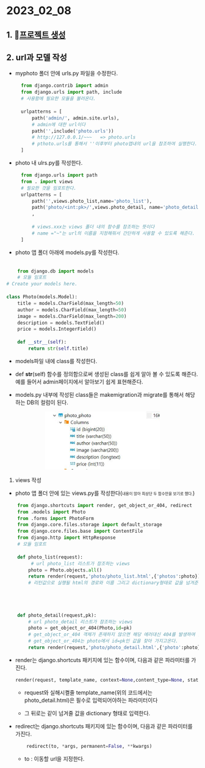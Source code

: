 # 2023_02_08
## 1. 🔗[프로젝트 생성](./2023_02_07.md)
   
## 2. url과 모델 작성 
* myphoto 폴더 안에 urls.py 파일을 수정한다.
  
  ```python
    from django.contrib import admin
    from django.urls import path, include
    # 사용함에 필요한 모듈을 불러온다.

    urlpatterns = [
        path('admin/', admin.site.urls),
        # admin에 대한 url이다
        path('',include('photo.urls'))
        # http://127.0.0.1/~~~   => photo.urls
        # pthoto.urls를 통해서 ''이후부터 photo앱내의 url을 참조하여 실행한다.
    ]
  ```
* photo 내 ulrs.py를 작성한다.
  ```python
    from django.urls import path
    from . import views
    # 필요한 것을 임포트한다.
    urlpatterns = [
        path('',views.photo_list,name='photo_list'),
        path('photo/<int:pk>/',views.photo_detail, name='photo_detail'),
        ,
        
        # views.xxx는 views 폴더 내의 함수를 참조하는 뜻이다
        # name ="~"는 url의 이름을 지정해줘서 간단하게 사용할 수 있도록 해준다.
    ]
  ```
* photo 앱 폴더 아래에 models.py를 작성한다.

  
```python

    from django.db import models
    # 모듈 임포트
# Create your models here.

class Photo(models.Model):
    title = models.CharField(max_length=50)
    author = models.CharField(max_length=50)
    image = models.CharField(max_length=200)
    description = models.TextField()
    price = models.IntegerField()

    def __str__(self):
        return str(self.title)
```
  * models파일 내에 class를 작성한다.
  *  def __str__(self) 함수를 정의함으로써 생성된 class를 쉽게 알아 볼 수 있도록 해준다. 예를 들어서 admin페이지에서 알아보기 쉽게 표현해준다.

  * models.py 내부에 작성된 class들은 makemigration과 migrate를 통해서 해당하는 DB의 컬럼이 된다.
<p align="center"><img src='./image/mariaDB.JPG' width='300'></p>

1. views 작성
* photo 앱 폴더 안에 있는 views.py를 작성한다(<span style="font-size: 10px">내용이 많아 최상단 두 함수만을 보기로 했다.</span>)

```python
    from django.shortcuts import render, get_object_or_404, redirect
    from .models import Photo
    from .forms import PhotoForm
    from django.core.files.storage import default_storage
    from django.core.files.base import ContentFile
    from django.http import HttpResponse
    # 모듈 임포트

    def photo_list(request):
         # url photo_list 리스트가 참조하는 views
        photo = Photo.objects.all()
        return render(request,'photo/photo_list.html',{'photos':photo})
        # 리턴값으로 실행될 html의 경로와 이름 그리고 dictionary형태로 값을 넘겨준다.
        

       
       
    def photo_detail(request,pk):
        # url photo_detail 리스트가 참조하는 views
        photo = get_object_or_404(Photo,id=pk)
        # get_object_or_404 객체가 존재하지 않으면 해당 에러대신 404를 발생하여 알려준다.
        # get_object_or_404는 photo에서 id=pk인 값을 찾아 가지고온다.
        return render(request,'photo/photo_detail.html',{'photo':photo})
```
* render는 django.shortcuts 패키지에 있는 함수이며, 다음과 같은 파라미터를 가진다.
   ```python
   render(request, template_name, context=None,content_type=None, status=None, using=None)
   ```
  * request와 실해시켤줄 template_name(위의 코드에서는 photo_detail.html)은 필수로 입력되어야하는 파라미터이다
  
  * 그 뒤로는 같이 넘겨줄 값을 dictionary 형태로 입력한다. 

* redirect는 django.shortcuts 패키지에 있는 함수이며, 다음과 같은 파라미터를 가진다.

    ```python
        redirect(to, *args, permanent=False, **kwargs)
    ```
    * to : 이동할 url을 지정한다.